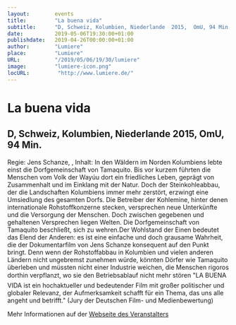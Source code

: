 ```yaml
---
layout:        events
title:         "La buena vida"
subtitle:      "D, Schweiz, Kolumbien, Niederlande  2015,  OmU, 94 Min."
date:          2019-05-06T19:30:00+01:00
publishdate:   2019-04-26T00:00:00+01:00
author:        "Lumiere"
place:         "Lumiere"
URL:           "/2019/05/06/19/30/lumiere"
image:         "lumiere-icon.png"
locURL:         "http://www.lumiere.de/"
---
```


La buena vida
===========

D, Schweiz, Kolumbien, Niederlande  2015,  OmU, 94 Min.
-----------

Regie: Jens Schanze, , Inhalt: In den Wäldern im Norden Kolumbiens lebte einst die Dorfgemeinschaft von Tamaquito. Bis vor kurzem führten die Menschen vom Volk der Wayúu dort ein friedliches Leben, geprägt von Zusammenhalt und im Einklang mit der Natur. Doch der Steinkohleabbau, der die Landschaften Kolumbiens immer mehr zerstört, erzwingt eine Umsiedlung des gesamten Dorfs. Die Betreiber der Kohlemine, hinter denen internationale Rohstoffkonzerne stecken, versprechen neue Unterkünfte und die Versorgung der Menschen. Doch zwischen gegebenen und gehaltenen Versprechen liegen Welten. Die Dorfgemeinschaft von Tamaquito beschließt, sich zu wehren.Der Wohlstand der Einen bedeutet das Elend der Anderen: es ist eine einfache und doch grausame Wahrheit, die der Dokumentarfilm von Jens Schanze konsequent auf den Punkt bringt. Denn wenn der Rohstoffabbau in Kolumbien und vielen anderen Ländern nicht ungebremst zunehmen würde, könnten Dörfer wie Tamaquito überleben und müssten nicht einer Industrie weichen, die Menschen rigoros dorthin verpflanzt, wo sie den Betriebsablauf nicht mehr stören "LA BUENA VIDA ist ein hochaktueller und bedeutender Film mit großer politischer und globaler Relevanz, der Aufmerksamkeit schafft für ein Thema, das uns alle angeht und betrifft." (Jury der Deutschen Film- und Medienbewertung)

Mehr Informationen auf der [Webseite des Veranstalters](http://www.lumiere.de/19/05/buena.htm)
